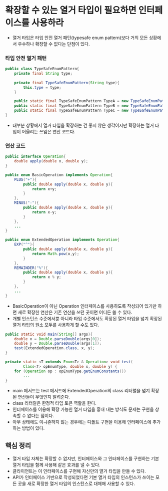 # 확장할 수 있는 열거 타입이 필요하면 인터페이스를 사용하라

- 열거 타입은 타입 안전 열거 패턴(typesafe enum pattern)보다 거의 모든 상황에서 우수하나 확장할 수 없다는
단점이 있다.

### 타입 안전 열거 패턴
```java
public class TypeSafeEnumPattern{
    private final String type;
    
    private final TypeSafeEnumPattern(String type){
        this.type = type;
    }

    public static final TypeSafeEnumPattern TypeA = new TypeSafeEnumPattern("TypeA");
    public static final TypeSafeEnumPattern TypeB = new TypeSafeEnumPattern("TypeB");
    public static final TypeSafeEnumPattern TypeC = new TypeSafeEnumPattern("TypeC");
}
```
- 대부분 상황에서 열거 타입을 확장하는 건 좋지 않은 생각이지만 확장하는 열거 타입이 어울리는 쓰임은 연산 코드다.

### 연산 코드
```java
public interface Operation{
    double apply(double x, double y);
}

public enum BasicOperation implements Operation{
    PLUS("+"){
        public double apply(double x, double y){
            return x+y;
        }
    },
    MINUS("-"){
        public double apply(double x, double y){
            return x-y;
        }
    },
    ...
}

public enum ExtendedOperation implements Operation{
    EXP("^"){
        public double apply(double x, double y){
            return Math.pow(x,y);
        }
    },
    REMAINDER("%"){
        public double apply(double x, double y){
            return x % y;
        }
    },
    ...
}
```

- BasicOperation이 아닌 Operation 인터페이스를 사용하도록 작성되어 있기만 하면 새로 확장한 연산은
기존 연산을 쓰던 곳이면 어디든 쓸 수 있다.
- 개별 인스턴스 수준에서뿐 아니라 타입 수준에서도 확장된 열거 타입을 넘겨 확장된 열거 타입의 원소 모두를 사용하게 할 수도 있다.
```java
public static void main(String[] args){
    double x = Double.parseDouble(args[0]);
    double y = Double.parseDouble(args[1]);
    test(ExtendedOperation.class, x, y);
}

private static <T extends Enum<T> & Operation> void test(
        Class<T> opEnumType, double x, double y) {
    for (Operation op : opEnumType.getEnumConstants())
        ...
}
```
- main 메서드는 test 메서드에 ExtendedOperation의 class 리터럴을 넘겨 확장된 연산들이 무엇인지 알려준다.
- class 리터럴은 한정적 타입 토큰 역할을 한다.
- 인터페이스를 이용해 확장 가능한 열거 타입을 흉내 내는 방식도 문제는 구현을 상속할 수 없다는 점이다.
- 아무 상태에도 이ㅢ존하지 않는 경우에는 디폴트 구현을 이용해 인터페이스에 추가하는 방법이 있다.

## 핵심 정리

- 열거 타입 자체는 확장할 수 없지만, 인터페이스와 그 인터페이스를 구현하는 기본 열거 타입을 함께 사용해 같은 효과를 낼 수 있다.
- 클라이언트는 이 인터페이스를 구현해 자신만의 열거 타입을 만들 수 있다.
- API가 인터페이스 기반으로 작성되었다면 기본 열거 타입의 인스턴스가 쓰이는 모든 곳을 새로 확장한
열거 타입의 인스턴스로 대체해 사용할 수 있다.
